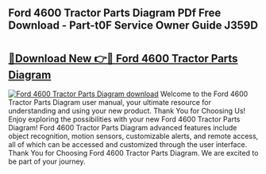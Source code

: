 ## Ford 4600 Tractor Parts Diagram PDf Free Download - Part-t0F Service Owner Guide J359D

# <h2><a href="http://dfqtkcn.blite.top/?on=Ford+4600+Tractor+Parts+Diagram">🔗Download New 👉🔴 Ford 4600 Tractor Parts Diagram</a></h2>

[![Ford 4600 Tractor Parts Diagram download](https://i.imgur.com/lujVjoI.png)](http://dfqtkcn.blite.top/?on=Ford+4600+Tractor+Parts+Diagram)
Welcome to the Ford 4600 Tractor Parts Diagram user manual, your ultimate resource for understanding and using your new product. Thank You for Choosing Us! Enjoy exploring the possibilities with your new Ford 4600 Tractor Parts Diagram! Ford 4600 Tractor Parts Diagram advanced features include object recognition, motion sensors, customizable alerts, and remote access, all of which can be accessed and customized through the user interface. Thank You for Choosing Ford 4600 Tractor Parts Diagram. We are excited to be part of your journey.
